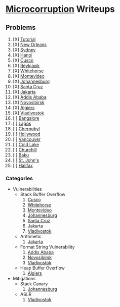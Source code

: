 # [Microcorruption](https://microcorruption.com/) Writeups

## Problems
1. [X] [Tutorial](./Tutorial/readme.md)
2. [X] [New Orleans](./NewOrleans/readme.md)
3. [X] [Sydney](./Sydney/readme.md)
4. [X] [Hanoi](./Hanoi/readme.md)
5. [X] [Cusco](./Cusco/readme.md)
6. [X] [Reykjavik](./Reykjavik/readme.md)
7. [X] [Whitehorse](./Whitehorse/readme.md)
8. [X] [Montevideo](./Montevideo/readme.md)
9. [X] [Johannesburg](./Johannesburg/readme.md)
10. [X] [Santa Cruz](./SantaCruz/readme.md)
11. [X] [Jakarta](./Jakarta/readme.md)
12. [X] [Addis Ababa](./AddisAbaba/readme.md)
13. [X] [Novosibirsk](./Novosibirsk/readme.md)
14. [X] [Algiers](./Algiers/readme.md)
15. [X] [Vladivostok](./Vladivostok/readme.md)
16. [ ] [Bangalore](./Bangalore/readme.md)
17. [ ] [Lagos](./Lagos/readme.md)
18. [ ] [Chernobyl](./Chernobyl/readme.md)
19. [ ] [Hollywood](./Hollywood/readme.md)
20. [ ] [Vancouver](./Vancouver/readme.md)
21. [ ] [Cold Lake](./ColdLake/readme.md)
22. [ ] [Churchill](./Churchill/readme.md)
23. [ ] [Baku](./Baku/readme.md)
24. [ ] [St. John's](./StJohns/readme.md)
25. [ ] [Halifax](./Halifax/readme.md)

### Categories
- Vulnerabilities
    - Stack Buffer Overflow
        1. [Cusco](./Cusco)
        2. [Whitehorse](./Whitehorse)
        3. [Montevideo](./Montevideo)
        4. [Johannesburg](./Johannesburg)
        5. [Santa Cruz](./SantaCruz)
        6. [Jakarta](./Jakarta)
        7. [Vladivostok](./Vladivostok)
    - Arithmetic
        1. [Jakarta](./Jakarta)
    - Format String Vulnerability
        1. [Addis Ababa](./AddisAbaba)
        2. [Novosibirsk](./Novosibirsk)
        3. [Vladivostok](./Vladivostok)
    - Heap Buffer Overflow
        1. [Algiers](./Algiers)
- Mitigations
    - Stack Canary
        1. [Johannesburg](./Johannesburg)
    - ASLR
        1. [Vladivostok](./Vladivostok)

